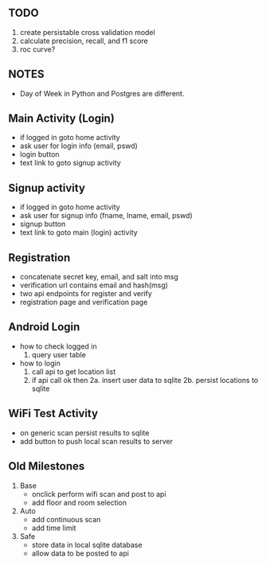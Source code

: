 ## TODO
1. create persistable cross validation model
2. calculate precision, recall, and f1 score
3. roc curve?

## NOTES
* Day of Week in Python and Postgres are different.

## Main Activity (Login)
* if logged in goto home activity
* ask user for login info (email, pswd)
* login button
* text link to goto signup activity

## Signup activity
* if logged in goto home activity
* ask user for signup info (fname, lname, email, pswd)
* signup button
* text link to goto main (login) activity

## Registration
* concatenate secret key, email, and salt into msg
* verification url contains email and hash(msg)
* two api endpoints for register and verify
* registration page and verification page

## Android Login
* how to check logged in
  1. query user table
* how to login
  1. call api to get location list
  2. if api call ok then
    2a. insert user data to sqlite
    2b. persist locations to sqlite

## WiFi Test Activity
* on generic scan persist results to sqlite
* add button to push local scan results to server

## Old Milestones
1. Base
    * onclick perform wifi scan and post to api
    * add floor and room selection
2. Auto
    * add continuous scan
    * add time limit
3. Safe
    * store data in local sqlite database
    * allow data to be posted to api

